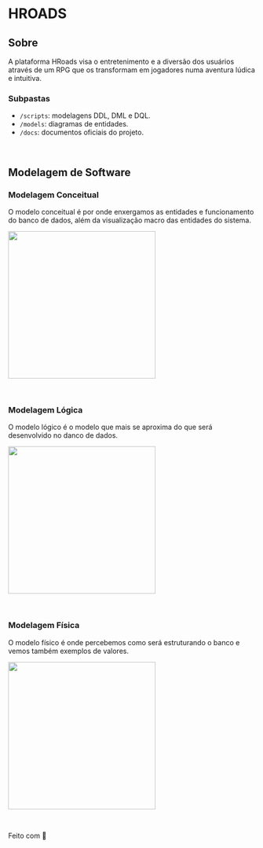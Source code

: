 # HROADS

## Sobre

A plataforma HRoads visa o entretenimento e a diversão dos usuários através de um RPG que os transformam em jogadores numa aventura lúdica e intuitiva.


### Subpastas

- `/scripts`: modelagens DDL, DML e DQL.
- `/models`: diagramas de entidades.
- `/docs`: documentos oficiais do projeto.

&nbsp;

## Modelagem de Software

### Modelagem Conceitual
O modelo conceitual é por onde enxergamos as entidades e funcionamento do banco de dados, além da visualização macro das entidades do sistema.

<p>
    <img src="https://github.com/amadorgabriel/2s2019-sprint-1-bd/blob/master/HROADS/models/T_Diagramas_Conceitual.png" height="300px">
</p>

&nbsp;

### Modelagem Lógica
O modelo lógico é o modelo que mais se aproxima do que será desenvolvido no danco de dados.

<p>
    <img src="https://github.com/amadorgabriel/2s2019-sprint-1-bd/blob/master/HROADS/models/T_Diagramas_Conceitual_e_Logico.png" height="300px">
</p>

&nbsp;

### Modelagem Física
O modelo físico é onde percebemos como será estruturando o banco e vemos também exemplos de valores.

<p>
    <img src="https://github.com/amadorgabriel/2s2019-sprint-1-bd/blob/master/HROADS/models/T_Diagramas_Fisico.PNG" height="300px">
</p>

&nbsp;

Feito com 💜 
